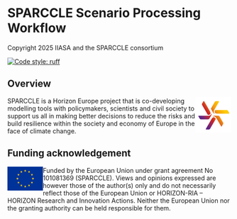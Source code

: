 # SPARCCLE Scenario Processing Workflow

Copyright 2025 IIASA and the SPARCCLE consortium

[![Code style: ruff](https://img.shields.io/endpoint?url=https://raw.githubusercontent.com/charliermarsh/ruff/main/assets/badge/v2.json)](https://github.com/astral-sh/ruff)

## Overview

<img src="images/sparccle_logo.png" height="80" align="right" alt="SPARCCLE Project Logo">

SPARCCLE is a Horizon Europe project that is co-developing modelling tools with policymakers, scientists and civil society to support us all in making better decisions to reduce the risks and build resilience within the society and economy of Europe in the face of climate change.

## Funding acknowledgement

<img src="images/eu_logo.jpg" width="80" height="54" align="left" alt="EU logo">


Funded by the European Union under grant agreement No 101081369 (SPARCCLE). Views and opinions expressed are however those of the author(s) only and do not necessarily reflect those of the European Union or HORIZON-RIA – HORIZON Research and Innovation Actions. Neither the European Union nor the granting authority can be held responsible for them.
